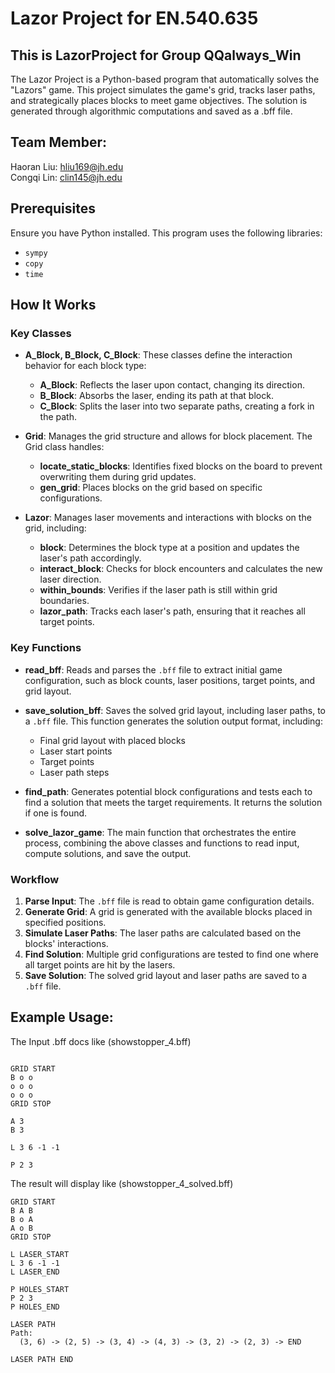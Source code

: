 # Lazor Project for EN.540.635

## This is LazorProject for Group QQalways_Win
The Lazor Project is a Python-based program that automatically solves the "Lazors" game. This project simulates the game's grid, tracks laser paths, and strategically places blocks to meet game objectives. The solution is generated through algorithmic computations and saved as a .bff file.

## Team Member:
Haoran Liu: hliu169@jh.edu  
Congqi Lin: clin145@jh.edu  

## Prerequisites

Ensure you have Python installed. This program uses the following libraries:
- `sympy`
- `copy`
- `time`

## How It Works

### Key Classes

- **A_Block, B_Block, C_Block**: These classes define the interaction behavior for each block type:
  - **A_Block**: Reflects the laser upon contact, changing its direction.
  - **B_Block**: Absorbs the laser, ending its path at that block.
  - **C_Block**: Splits the laser into two separate paths, creating a fork in the path.

- **Grid**: Manages the grid structure and allows for block placement. The Grid class handles:
  - **locate_static_blocks**: Identifies fixed blocks on the board to prevent overwriting them during grid updates.
  - **gen_grid**: Places blocks on the grid based on specific configurations.

- **Lazor**: Manages laser movements and interactions with blocks on the grid, including:
  - **block**: Determines the block type at a position and updates the laser's path accordingly.
  - **interact_block**: Checks for block encounters and calculates the new laser direction.
  - **within_bounds**: Verifies if the laser path is still within grid boundaries.
  - **lazor_path**: Tracks each laser's path, ensuring that it reaches all target points.

### Key Functions

- **read_bff**: Reads and parses the `.bff` file to extract initial game configuration, such as block counts, laser positions, target points, and grid layout.

- **save_solution_bff**: Saves the solved grid layout, including laser paths, to a `.bff` file. This function generates the solution output format, including:
  - Final grid layout with placed blocks
  - Laser start points
  - Target points
  - Laser path steps

- **find_path**: Generates potential block configurations and tests each to find a solution that meets the target requirements. It returns the solution if one is found.

- **solve_lazor_game**: The main function that orchestrates the entire process, combining the above classes and functions to read input, compute solutions, and save the output.

### Workflow

1. **Parse Input**: The `.bff` file is read to obtain game configuration details.
2. **Generate Grid**: A grid is generated with the available blocks placed in specified positions.
3. **Simulate Laser Paths**: The laser paths are calculated based on the blocks' interactions.
4. **Find Solution**: Multiple grid configurations are tested to find one where all target points are hit by the lasers.
5. **Save Solution**: The solved grid layout and laser paths are saved to a `.bff` file.

## Example Usage:  
The Input .bff docs like (showstopper_4.bff)  
```plaintext

GRID START
B o o
o o o
o o o
GRID STOP

A 3
B 3

L 3 6 -1 -1

P 2 3
```

The result will display like (showstopper_4_solved.bff)
```plaintext 
GRID START
B A B
B o A
A o B
GRID STOP

L LASER_START
L 3 6 -1 -1
L LASER_END

P HOLES_START
P 2 3
P HOLES_END

LASER PATH
Path:
  (3, 6) -> (2, 5) -> (3, 4) -> (4, 3) -> (3, 2) -> (2, 3) -> END

LASER PATH END
```
